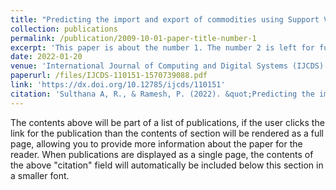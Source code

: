 ```yaml
---
title: "Predicting the import and export of commodities using Support Vector Regression and Long Short-Term prediction models"
collection: publications
permalink: /publication/2009-10-01-paper-title-number-1
excerpt: 'This paper is about the number 1. The number 2 is left for future work.'
date: 2022-01-20
venue: 'International Journal of Computing and Digital Systems (IJCDS)'
paperurl: /files/IJCDS-110151-1570739088.pdf
link: 'https://dx.doi.org/10.12785/ijcds/110151'
citation: 'Sulthana A, R., & Ramesh, P. (2022). &quot;Predicting the import and export of commodities using support vector regression and long short-term prediction models.&quot; <i>International Journal of Computing and Digital Systems</i>, 11(1), 635–647, https://dx.doi.org/10.12785/ijcds/110151'
---
```


The contents above will be part of a list of publications, if the user clicks the link for the publication than the contents of section will be rendered as a full page, allowing you to provide more information about the paper for the reader. When publications are displayed as a single page, the contents of the above "citation" field will automatically be included below this section in a smaller font.